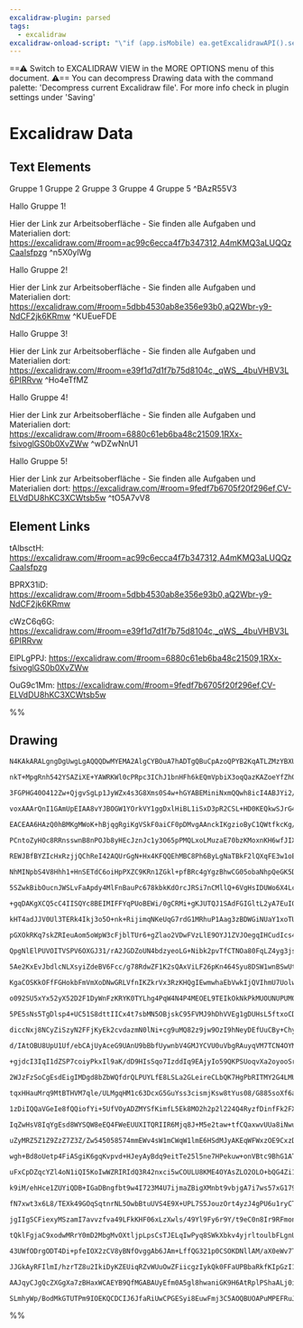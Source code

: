 ```yaml
---
excalidraw-plugin: parsed
tags:
  - excalidraw
excalidraw-onload-script: "\"if (app.isMobile) ea.getExcalidrawAPI().setActiveTool({type: 'hand'})\""
---
```

==⚠  Switch to EXCALIDRAW VIEW in the MORE OPTIONS menu of this document. ⚠== You can decompress Drawing data with the command palette: 'Decompress current Excalidraw file'. For more info check in plugin settings under 'Saving'


# Excalidraw Data

## Text Elements
Gruppe 1
Gruppe 2
Gruppe 3
Gruppe 4
Gruppe 5
 ^BAzR55V3

Hallo Gruppe 1!

Hier der Link zur Arbeitsoberfläche - Sie finden alle Aufgaben und Materialien dort:
https://excalidraw.com/#room=ac99c6ecca4f7b347312,A4mKMQ3aLUQQzCaaIsfpzg ^n5X0ylWg

Hallo Gruppe 2!

Hier der Link zur Arbeitsoberfläche - Sie finden alle Aufgaben und Materialien dort:
https://excalidraw.com/#room=5dbb4530ab8e356e93b0,aQ2Wbr-y9-NdCF2jk6KRmw ^KUEueFDE

Hallo Gruppe 3!

Hier der Link zur Arbeitsoberfläche - Sie finden alle Aufgaben und Materialien dort:
https://excalidraw.com/#room=e39f1d7d1f7b75d8104c,_qWS__4buVHBV3L6PIRRvw ^Ho4eTfMZ

Hallo Gruppe 4!

Hier der Link zur Arbeitsoberfläche - Sie finden alle Aufgaben und Materialien dort:
https://excalidraw.com/#room=6880c61eb6ba48c21509,1RXx-fsivoglGS0b0XvZWw ^wDZwNnU1

Hallo Gruppe 5!

Hier der Link zur Arbeitsoberfläche - Sie finden alle Aufgaben und Materialien dort:
https://excalidraw.com/#room=9fedf7b6705f20f296ef,CV-ELVdDU8hKC3XCWtsb5w ^tO5A7vV8

## Element Links
tAlbsctH: https://excalidraw.com/#room=ac99c6ecca4f7b347312,A4mKMQ3aLUQQzCaaIsfpzg

BPRX31iD: https://excalidraw.com/#room=5dbb4530ab8e356e93b0,aQ2Wbr-y9-NdCF2jk6KRmw

cWzC6q6G: https://excalidraw.com/#room=e39f1d7d1f7b75d8104c,_qWS__4buVHBV3L6PIRRvw

ElPLgPPJ: https://excalidraw.com/#room=6880c61eb6ba48c21509,1RXx-fsivoglGS0b0XvZWw

OuG9c1Mm: https://excalidraw.com/#room=9fedf7b6705f20f296ef,CV-ELVdDU8hKC3XCWtsb5w

%%
## Drawing
```compressed-json
N4KAkARALgngDgUwgLgAQQQDwMYEMA2AlgCYBOuA7hADTgQBuCpAzoQPYB2KqATLZMzYBXUtiRoIACyhQ4zZAHoFAc0JRJQgEYA6bGwC2CgF7N6hbEcK4OCtptbErHALRY8RMpWdx8Q1TdIEfARcZgRmBShcZQUebQBGAFZtHho6IIR9BA4oZm4AbXAwUDBSiBJuaABBfHtsKAAJNNLIWERKzM0EYmJcTWDmssxuZwA2AE5kxInEgA4ABnmAdln4

nkT+MpgRnh542YSAZiXE+YAWRKWl0cPRpc3IChJ1bnHFh6kEQmVpbiX3oqQazKAZoeYfZhQUhsADWCAAwmx8GxSJUAMSLTHzQaQTS4bAw5TQoQcYiI5GoiRQ6zMOC4QI5HEQABmhHw+AAyrBQehJPiNIEmZDoXCAOrPSTceIQqGwhBcmA8iCCDxM4k/DjhPJoaWAiBsOnYNTbHUAloQYmkzXMbWoDhCdkQhDdKUXe56xgsdhcNAbD1MVicABynDE

3FGPHG40O412Zw+QjgvSgLp1JyWZx4s3G8Xms0S4w+hGYABEMiniNxmQQwh8icI4ABJYi2/IAXQ+mmEpIAosEsjlWx29UQODDKtJZPIlG4CCRyBRdAYFGjoQYALz4qPYUYIbB4M7MpaaQ5nJaHNbUKpnfQAaQAsgBFQ64AAyAFVH4+jPDcLhG8wzJwEYyhMsiBKpqg1b4LWerMuQWTNtw9qOnqzDuOIqCFC0YC6jh8SAsO5rYEIkIGCWuBRNwJTm

voxAAArQnI1GAmUpEIAA8vYJBOGW1YOrkVY1ggDxlHiBL1iSxD3pR2CSL+HD0KEQkwSJrG4vihKWtJsmSH2mTZFA3BQkIak4RpEnaeSKLosydk4mJmmSaSHGGsa4bgupEBdqQxBMDJUByfpA5GWgJlmTh3kon5pDWZS6BonZzIObi0VMK5+LuWComQKywQcLgWQAGrFoQ/SYdBYSsQAvoC1VFqSWCVLg2JFPVRQ0a0WChegDQEMiqAAOKkImiCoP

EACEAA6HAzQ0hBMKgMWoK+hBjqgRgiKgVSkF0aiCF0pDMvgAAnckIKgzioByC1QWtfkcKg/UXVUQjMsofTZKgUmoAFTBWEQX3ECiUDIDNk5yIoCizh4C5LoYq5sBuW7jDue4HkeJ5nhefDXneT4vh+X4/n+AFASBTLMpwUA3UYmE8J55pUzkABihVsia40fCmmBQDU3w+ugwTMkZHyelA5gEPzyiC9ABpMhUEgcIkAAa8yKqKoHc/AmHQN1TLDGg

PCntoZyHOc8RRnsswnB8nPOJb8yHEcJznJc1y3O65pPMQLxoLMuzaE70bzKMoxnKH6wfJIXw/D1uaM2UwI8onAiynCcXoliixMuJWndmSSI2VS5AcLS9KGZTbKctyut8nJIhIDKIoIOKvuSjqzdygqSoqhUHzqpI1q2nhZQGplsBSmaZTacPyEOvgTqQTbswXmLAbetwfD+l6wahphKzzOMZwTKMCZJpRkHxOmmazKseZ30WpblpBlURZAklNi2B

REWJBfBYZIcHxRzjjQChReI42AQUrGgN+Hx4KFQQEhMBC8Ph6ByLgNaTBkF2lQXqFE3w1oEAACr6wkH1dkbAhojTgGNSaM05oLVIEtRaq11qbWYTtPauQ7BMGOmdGOl1rq3VZI1R6z1tpvQ+l0R6P0/qkABgtR6wNSCg3BjISGM4cBzk8IuPQCM1z6E3Ngbcu59y4EPMeU855Lx4wfM+N8n5vy/n/IBYCWs9QLlIbzSoFCBrDVGhdehs0ODzUWst

NhMINpbS4V8Hhh1+HnSETdC6oiHpPXZC9KRn1ZGkl+pfBRc4gYgzBhwCG05obaNhpQeGK5DHGNMejCxmNrE4yvDeexhMnEk1ceTDx5pRwIAaLHX4OoUh+nNLgIQUA2AACVwiEDpsZEa79yiNUNugXA8QIBtU2J1coMD0AACF6KzJVheQgJYmRtF1p0bovRyoGxGDMbQ0xJgLGWKsKOep7ZJCdi7U4boPZ3A+D7P2qA3ip0+N8UZqB/hQuTphKFwo

5SZwkBibOucnJWSLvFaApdy4MlFnBauPc678kbkKdOrcJRSi7nCMllQ+6VgHsIDUWo6X4LcpPU0ULZ4cpQahc0YRIKngjIWHegZBaHHXrvDgIYOBhn9icHgoxV5XHPsmK+N8sz3zvrMJ+ZZggVhUrBc0n9mxAL1F2KSADBw/2AWtUBvINEVJhvOGp+i6lIyMYkYgmhNAXHNn0WYCBDjTAQNGTQ4JcCPh4KKTQpBnAwHGM4IMZIWY8AAFYwlGLeWZ

+gqDAKgXCQ5cC4IISQYc8BEIMIFFYqPUoBEWi/0gCRMi+gKJUTQJ1SAdFGIGltL2yA7EuIOF4ggfi+BBKwOEjlby2KC4BTkgpJStpy3mQXZZJduk7U9XCvOvOzlC4UlsvZQ9i6pIZSNDy1AoxU5/18v5Xd/ZK5hRWYetKsVcVnuSp+p9pBr1ZVQA+3KbJsiIJKqwR5s7VI1Tqg1PyGyIC4FSLsjqeoeY9QgH4qhATaEXR4NNEJYTmERKddEzhu04

kHT4adJJV0Ul3TERk4Ikj3o5O+nk+RijimqNKeUqG7rdG1MRhuP1Aag3zBDWGiNUaY1xoTUmlNaaM3ZtzfmwtlNqa03plC5mUA2b6A5py80WHpay2FsS804tJb4As5UGZcAFaHIgLed8PZTIsxLD2a5OtHP6w+Bs42ZxTbmzOJbWM+xbY/JGPEfYBx4jHEBe7G4IK9Rgo7qgAOcRg7mzDhHCMEyygxxhfHaeQIOAgiRfShEP70XZ2xJ2S9pI0XoG

pGXOkRKq7skZRIeuAom5oWpW3cFjblTUr6+gZlao2VDwFVzLlE9OYJ1ZVJOegqIHCudIcs4bxIyyqlVvQ73oFVKtQGcWY4cbbxDOPGPUiYtWHOvpcW+erH56mLEahAJrYNmrKBa7+aB2ydn/q++1wPW0QBAfPIVZRwKltNashBiFq14OItTTBmpSA4JrfghR/gSFkN6v1PDNCxpEYYaEphLDmGRMo9taj+1eFHXo4IxjIj7pfQka9DjMiuPEHySm

QpgNlElPUVOITVSPV6OXGJ31/rA2JGDZoUN4bdzyeoLG+Nibk2pvTfCTNOa80FqLZ4yg3jsO4eoYE3gxHGHhNYRRjhjPuG0dZwIi6HPUlc/EZk9j0ivpyIKbxsX/GJeaMqe4GXon6kSaVyrtXcnDjRq14p3XKmDdG406bsCWDhllalOMj4UyZnzNYEs99plENNQkLgQ4OzSjtVKPsxW6BsCih/KMAAjqMQafn2gSDuT0PoAwgvPMmK8mYHyVhrGK

5Ae2KxEvJbdlcNLXsyiZdeBV6Fcc/g78RdwZF1K2sQAxViLF26pKn464Syu8DSW1wnBSwUtXRtZfGyihlT+JAzbW+ym0UzMeblFbHfflQAzbJeXbQFcbT0I7NAGVSVU7febgS7JYY2JYW7efCAR7S+Z7HVO+XMfVQ1F+MtOdPUQHK1c0G1XscHGdLCKHGHfrV1KXaPETL1eXdcMNcYZkeIYgJYYgeITGE4Yge+M4bAagAAfW71FA5EkMkLOE0CEC

KgaCOSKkOFfFGHokbFmVmXoDNwGRLVfnIKZkrVx3RzKHQgIEwmwhaEbVwkIjQVIhmU7UolwBYkin7SYiHS8lHW4kcGsD4imWnXXRMMiiPW0mXXkmsDXSRwvSv1JCiL3WWWry8giILlP0SnPTSJa2ICA1vXvX/RiiSLoJSPfkfRikyKShSiigA3yM5lAxZHAwKmKlKhgygmEngxaGbzKC52QwsUbzAB6P2Sw18VJxtwI1QEOHt2p0dzp2dxiSZ3iT

o092SU5xYx52yX52D2F1DyWnFzKRYK0TYLhg4PqW4N4P4MEOEL9TEIkOkNkPkMUOUNUPUM0O0N0P0O0xyF0y3n02piMxM07kw26gcwkCsyZFs3cDBPa3liLFcwaDYDOAQGIWZHvAAC0B9dZRjx8jYTYzYLYrZotsD7ZsYAVV9gUN9HhaV/ZA48tQ5w5I5sDSs99eUS8qsU5atMjGtL985r96t2sCUut78SVesf9eQX8hthURsaTFtpSW4ptlQkR+

5PE5sNs5TgDlsp4+UC51S8dttIICx4t7sbMN5OBjskC95FVMJ9hDhVVEg1gDUHsL5ftxoCD3snTzQvtSC4iKDiQv4qC/5bU6DAzIAmDcE4cwyjCyDVJ4EzC0dIyIB0EogsEccEytsx4CciF8BLcxjKEJixppiqdSNacVoFiqM3cWdEl2dhEfcNj/dedA9clBceMikw81FDjJdjidFTi5dziYxLiBChDjwRC7ipCZC5CFClCVC1CNCtCdC9CDCZ4L

diccNxj8NCyZiSzyN2FFjKyEk2cvdazmN0lNi+cg9uMQ82z9jw9OzI9hNeyDEfUuCBy+ChybjRDcxxDxzHipyXjZz3iFyvjHVNQC9WTxpi89RS85kFlK9UAD1Pt1lmpEhBjhjPtXM+x6JXxlB6J6IAApLEjofQLoEfR5XEy6F5N5OYRYWfb5c0RfZ2JLV2IFdfbeb2WUyFaOEZHqeFdk6rI/LkgUs/Hk5rBIk9YuQUmkYUxkB/MUxUclBuV/YbFu

d/IAtOBU8UpU1Uf/ebCAjUyAceG9UAnU9bBbfUywnbV4GMJYCVU0uVbgRAuyqVM7TCN4OYM8d2TVPAqUd0ogj7L05+Y1Yw2Mv0hsS1B1a1MHAyCHBgkC51KQI4qPHsz1Ps58tVBYHceIBATQUYPES7bAPYU4QseIM5TAZwZkVgegNgEEQaDkeYaNFWegdE0UJcqM6BX00wxBcwxMqwnkWwptUSZtUoKHdtFwrtdwntViCALwwdDwyKPw8dQIydYI

+gjdcI3IqI1dZSP7coiyPkxIl9aK/dD9HIsSqo7IzddIq9EAjyIo59QKPSUoqvXa2oyooSrIv9NIr9eogSryPKCDVo6DHkN+LopvGvfo0YVCvZEEnxchdc8nC6M4LcmnHcqJF3WJZnA81Y73E87nBsrYi8lsq80XG8jswTbs6pWXJ8jcdK+YTK7K3KixWYAqv5Yq0q8qyq6q/AWq+q+YRq5q1qlkHTRZPTeBAE9mfAFbbmUEogGWSoCE2VCWaE2W

2WJzFzSoCgEsdEigIMDgd8bZbWQfdrQLPUYLfE8LSLa2GLeireCLbQK7HgPbRITMY2G4LMUFWUnLIOGMfLRkorLiwvNkqCjkmrZS1Fd6kS61XIm/IUiuGS0UmueS5/RSqUywmU9uNSibDSpO3/ZUllVUvwXSkeD4Qy4DVbAuq0MyiwgQSy30W7OisoOAzeI2E7K087OfY4WYCLNVLy10l7DMXVPyz03owKn7YK/7D+f08KyHUHYMo60M6HJ1WHDM

tqxHHauMrq9MtBTHVM7qle/ULMgqHM1c63DcxG5GuYss3cismjKsw8tYus08/G885soXf6a8lRMmxKh8lK6moxWm+mnKvK5mwqo+agEqlWMqiqwgKqmquqhqpqlqtUFc2GknfMs+i7C+sjJ3a+13W+rGhjY8tJPGtjRszjHY9+kmz+gTb+6Xdg1Kmmu+Om0YLKoBpmlmoq8B9m6B2B7m+BvmxBwWwZMC2FeISCyZaZGCivTCBCr0pCuvJYKGjDL0

1zDiIQQaVGeIe8fQQiofYi+5UfVOyADZMYSfKimfL5Ek8MO2h2p2l224Q4RyzfDinfFk2FXi4O/i7KMOjOCOzFUS/a8SvFW/aS6zMoPKROpUAbSlN/WUz/SbTSv/AugA4upbIy7UtbSuvS8ymuyCO7VVWAs0wWfYVu+VFAo2PMCOf4QFXu7VV7SMB+UOWyke77V0tayesKoHWKyKuekKBe8MhKrspKym2PZ8ng7oTGO4eYRIZkBmWZ8YXcZkageE

IqZwHsV8IqYgEsd8WYSQW8eEQ4FWeEUUXITQRIIR6Mjq8J+M5e2taw+tfCQaxwvUUa8iNwuasoGa5iSazdBaniJaqdVasI6gja3SLa0IkKy60Fh65I56+IwJ86z6qFsSn6tAQor6gDEoo6sou679U9dFao3F1FkDedf6lohAKDMqYGzonCWqbo8G5qWYJRlvGGq3eG23RILB0s+ndGpY93aso8pjYhv3Uhgm1+1sqhg48m4ZmPM4sZ5kCZ48KZmZ

uZyMRZ5Z1Z9ZzZ7Z3Z/Zw545058574mmEWv4sW1mCWqW1lmE6HSdMJyAKEqWFWxzOE9CxzDiRIKoJYegIqJlw27Ek280M20LAkiLIkm2KxtASYUYe2iMOx3YBxpx6kjO2k3LH2hkwrBuyANx8rBFEO36+U8O/FhKSOkFs6oSkJuO+1pouSqJyUqlFSuJ2rRUpJ80QedU8bUu29cutt3Uqunq2uuFM2Huy0wWNixuoplyqUK7I08YLu4ekdF0upge

wgh+Bd8oUetp4FiASgiK6gqKvpvd+HJeyAyBdq9eitTe25l5ne7HPekuw+onVBtc9BhG1ATl4slGnBtGvc/BlYwhoV33VjLJF+gXN+kXJRUmmhoZn+qm71DccZ4gSZ6p2Z+YeZ9VlZtZjZrZnZvZg5o5k55gM5wWrxE+9lyYj9kjL9+Y3BjG5Yj3AD9Yp+0V0DihiDvjL+mDuhx8+DoxRD5D6Z1D9DydDVrD7V3DvVgjw1oR/PbiovLNlDSR8vU1

uFxCpDZqcYZl4oN1iQI5KoIwWZRIRIdQ3R42nxci5wCOULU8KME4OYAsZLO2OLO+bQG4Zi1LT2cd5N8FbMIOSLM2DA8LCYAO8Cv5PizknxurYts/LK2LoxrdBFit2O7rWSyJ3WVttOxtlN3gZtxJvO2bQujtkum6oO81KerpkHS91Ha9uR9TuveEArrJ20HJ5UQd8YdMK7HfJu80uu0pqdqNiMdYZXLukgoKmMieqKXpwBGrtiJd/A+p1du+ZpsM

k9iM/ehHce1ZUYiQDB+IGaDBngfbt9w4I723M4U7ijmaZBigXMnbt9vbjgA7i7ws57xG1799q781k1uChmL7wEyW7gbA8zZ18Eu1yEpgJWp1gWF15zbejBXere/HQhI+279AXb97w7x7479787rHjlz7qCpT2CmRk6gZWTwOiC9YdDFllRyoI5NgDkdNTQDkJof1oikih5MfU2ifKYafGiyxpztAZwSMTA+208BmVYOYJLJNiALfKN1xuTtADxyZ

fN7xwt3x6L8/TEXk49GOqSqtnrNL5OwbBtuUVS4E9X+UPL7S5JouzOrt4yzJ4gPU6u1ryCTA/YZbhgIp14QpuVfr8aH21eCYc4Wp+bge/bZXaZ0bsew5WRgHcrhemg4gPdfp1bwZ+87j3+3j9cAk3AJYBAeYPg0YbACLTQT3yYJZ5kbARsfALKoMIzxsPCw4AtXALWigHsHgbvC589joyF65q9094VOtYHBtJ5ltJwjtcaj5vtBibwmfkdMIMdf5

jgIIgSCFiexyMSzamI7avvzfva49LFkKHF06xLzXwls/49Yl9Fy6r9Y/t9eC0n8Ir9RFmonyGKYlxoslyDNo6luDWlghjU615NkVQLTiMTI75kuWqNBnHR35b30cawrYDgHnIaXldiH9KVrQxOLZ9OCefAvkX2IAl8y+FfGZtQGr6196+jfZvq33b6d9u+xrX4hUz+6WtM6wPaHqDxFjg9VEdmG1mrXhKVBGwhwOABQH9SYBYemGfzFSEDZDAt45

tQklFgjaC9xodwMRrY0mD2MbgMvOXtljpLpsCsTJELqIwPyq8SWkXbkv4yjrltoulbFLgnUVLRMlKlvc3vpSzrdxreKpXtoVwWydsSu40MAn22yau8RUhydAkXy97ddpUfXcpuNAWYsMPet/Wbk9h8r1N9sd8U8DH1dLx8OmiYaet033ZTcYqlXMnmOBm6r1NuG9arkPzKDJksc2CRHuaAISE5j6z7a3NAO/awC+Wd9bGkQyA5nkmyYHCVpB2oYR

43UWfODrgODT4Di+pfeIOX2zCV8yBNfOvggAb6JAm+LffQG321p0CSOKDNllAM/aX0eWv7TGv+xrKAd6yLHfoWxz2LDC7yow7AeMPqR4DC+0w4gfMNIHkDlhqw9YTQO2Fd8ZOoFRXpT2wLQVlOcFLIWsjq6bIjkqFcAERBQy0IuQl8OatABjhZB5aheTYAwAWgUAjk0dd6klEv7VCRARKRsCmH0BcgW4mROLllUGBJlSRhkckZkHxFWCJK+KfXrY

JJGkAyRFIlmI/hzrTZ8u2IkiDyKZEUiqRZvWUuOwZFiicgzIykQk0FFaUPBbaRkfKIpGzI1S3gkUeqKgAKjiWPbNUXKP1F8jxaxmAHr6F1EmiFRLMYWj90TiyjeRmQS3DawVpFAnR4ozIMiNUQ7RoQFAGOLgHqHGjnR+gHsKSD9FsAAxIQVzPSH9H0jRRoYyMTd0kHoBtICYvUbaMrRaieQ5lZUNgGhDsgVYfwTMCkHOA5h1gewY+AWGxHoRCx+A

AAJqyCJgQcZXGgXa7zBHaxWCAEYB9QfMGABAUyEfm0A5gl8hwaniGK9H6AtRplPShaALj0iiQJARgbwEdFLjiAXIBAM5itEej1x94NgH5HDGGNxuEUHdgoiCb9j6e+AVzKQGUB4gAAFHsHuC8Br41AF8c+PmCvIAAlEyHmTKAHQ9ISoLeIfHGxwQvAc2G+NAlvjPxiQH8ROM9E/FqUrkCWJwGa4WEWQ2Y7IDFDWigQfmZQCDOVDj7P820RAbcU/1

SLmhyWp/BodMkGTUTPm9IOEKQCDCIJ6JfaRiUwCPGESyi8EuwFmj3C5AOQBUOAPuMPEFRuJF7JOPUBgYokkY+AfsTciZQZBpJ5pSfi4WISpiWuG3E8XGQMAchlJKEwWO02hyhA+Y0kxgMQjknL02o4AZvDW3CDURao1UIAA=
```
%%